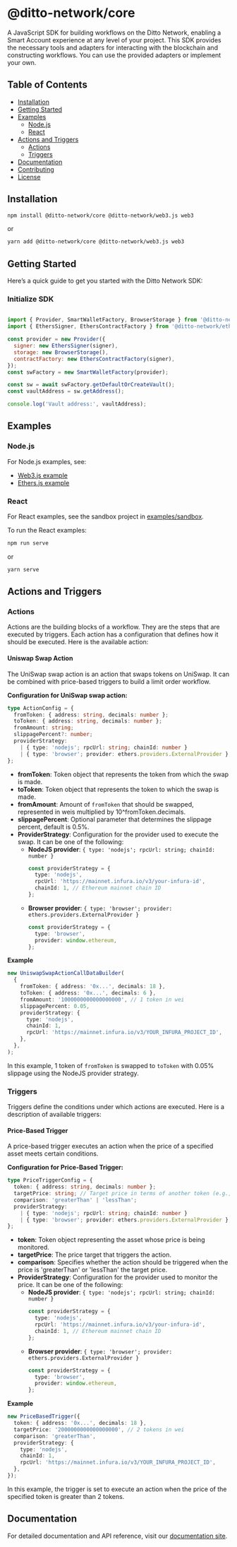# @ditto-network/core

A JavaScript SDK for building workflows on the Ditto Network, enabling a Smart Account experience at any level of your project. This SDK provides the necessary tools and adapters for interacting with the blockchain and constructing workflows. You can use the provided adapters or implement your own.

## Table of Contents

- [Installation](#installation)
- [Getting Started](#getting-started)
- [Examples](#examples)
  - [Node.js](#nodejs)
  - [React](#react)
- [Actions and Triggers](#actions-and-triggers)
  - [Actions](#actions)
  - [Triggers](#triggers)
- [Documentation](#documentation)
- [Contributing](#contributing)
- [License](#license)


## Installation

```bash
npm install @ditto-network/core @ditto-network/web3.js web3
```

or 

```bash
yarn add @ditto-network/core @ditto-network/web3.js web3
```


## Getting Started

Here’s a quick guide to get you started with the Ditto Network SDK:


### Initialize SDK

```javascript

import { Provider, SmartWalletFactory, BrowserStorage } from '@ditto-network/core';
import { EthersSigner, EthersContractFactory } from '@ditto-network/ethers';

const provider = new Provider({
  signer: new EthersSigner(signer),
  storage: new BrowserStorage(),
  contractFactory: new EthersContractFactory(signer),
});
const swFactory = new SmartWalletFactory(provider);

const sw = await swFactory.getDefaultOrCreateVault();
const vaultAddress = sw.getAddress();

console.log('Vault address:', vaultAddress);
```

## Examples

### Node.js

For Node.js examples, see:

- [Web3.js example](https://github.com/dittonetwork/sdk-js/blob/master/examples/nodejs-example/web3js.ts)
- [Ethers.js example](https://github.com/dittonetwork/sdk-js/blob/master/examples/nodejs-example/ethers.ts)

### React

For React examples, see the sandbox project in [examples/sandbox](https://github.com/dittonetwork/sdk-js/tree/master/examples/sandbox).

To run the React examples:

```bash
npm run serve
```

or 

```bash
yarn serve
```


## Actions and Triggers

### Actions

Actions are the building blocks of a workflow. They are the steps that are executed by triggers. Each action has a configuration that defines how it should be executed. Here is the available action:


#### Uniswap Swap Action

The UniSwap swap action is an action that swaps tokens on UniSwap. It can be combined with price-based triggers to build a limit order workflow.

**Configuration for UniSwap swap action:**
```typescript
type ActionConfig = {
  fromToken: { address: string, decimals: number };
  toToken: { address: string, decimals: number };
  fromAmount: string;
  slippagePercent?: number;
  providerStrategy:
    | { type: 'nodejs'; rpcUrl: string; chainId: number }
    | { type: 'browser'; provider: ethers.providers.ExternalProvider };
};
```

- **fromToken**: Token object that represents the token from which the swap is made.
- **toToken**: Token object that represents the token to which the swap is made.
- **fromAmount**: Amount of `fromToken` that should be swapped, represented in weis multiplied by 10^fromToken.decimals.
- **slippagePercent**: Optional parameter that determines the slippage percent, default is 0.5%.
- **ProviderStrategy**: Configuration for the provider used to execute the swap. It can be one of the following:
  - **NodeJS provider**: `{ type: 'nodejs'; rpcUrl: string; chainId: number }`
    ```typescript
    const providerStrategy = {
      type: 'nodejs',
      rpcUrl: 'https://mainnet.infura.io/v3/your-infura-id',
      chainId: 1, // Ethereum mainnet chain ID
    };
    ```
  - **Browser provider**: `{ type: 'browser'; provider: ethers.providers.ExternalProvider }`
    ```typescript
    const providerStrategy = {
      type: 'browser',
      provider: window.ethereum,
    };
    ```

**Example**
```typescript
new UniswapSwapActionCallDataBuilder(
  {
    fromToken: { address: '0x...', decimals: 18 },
    toToken: { address: '0x...', decimals: 6 },
    fromAmount: '1000000000000000000', // 1 token in wei
    slippagePercent: 0.05,
    providerStrategy: {
      type: 'nodejs',
      chainId: 1,
      rpcUrl: 'https://mainnet.infura.io/v3/YOUR_INFURA_PROJECT_ID',
    },
  },
);
```
In this example, 1 token of `fromToken` is swapped to `toToken` with 0.05% slippage using the NodeJS provider strategy.


### Triggers

Triggers define the conditions under which actions are executed. Here is a description of available triggers:


#### Price-Based Trigger

A price-based trigger executes an action when the price of a specified asset meets certain conditions.

**Configuration for Price-Based Trigger:**
```typescript
type PriceTriggerConfig = {
  token: { address: string, decimals: number };
  targetPrice: string; // Target price in terms of another token (e.g., USD)
  comparison: 'greaterThan' | 'lessThan';
  providerStrategy:
    | { type: 'nodejs'; rpcUrl: string; chainId: number }
    | { type: 'browser'; provider: ethers.providers.ExternalProvider };
};
```

- **token**: Token object representing the asset whose price is being monitored.
- **targetPrice**: The price target that triggers the action.
- **comparison**: Specifies whether the action should be triggered when the price is 'greaterThan' or 'lessThan' the target price.
- **ProviderStrategy**: Configuration for the provider used to monitor the price. It can be one of the following:
  - **NodeJS provider**: `{ type: 'nodejs'; rpcUrl: string; chainId: number }`
    ```typescript
    const providerStrategy = {
      type: 'nodejs',
      rpcUrl: 'https://mainnet.infura.io/v3/your-infura-id',
      chainId: 1, // Ethereum mainnet chain ID
    };
    ```
  - **Browser provider**: `{ type: 'browser'; provider: ethers.providers.ExternalProvider }`
    ```typescript
    const providerStrategy = {
      type: 'browser',
      provider: window.ethereum,
    };
    ```

**Example**
```typescript
new PriceBasedTrigger({
  token: { address: '0x...', decimals: 18 },
  targetPrice: '2000000000000000000', // 2 tokens in wei
  comparison: 'greaterThan',
  providerStrategy: {
    type: 'nodejs',
    chainId: 1,
    rpcUrl: 'https://mainnet.infura.io/v3/YOUR_INFURA_PROJECT_ID',
  },
});
```
In this example, the trigger is set to execute an action when the price of the specified token is greater than 2 tokens.


## Documentation

For detailed documentation and API reference, visit our [documentation site](https://docs.dittonetwork.io).
